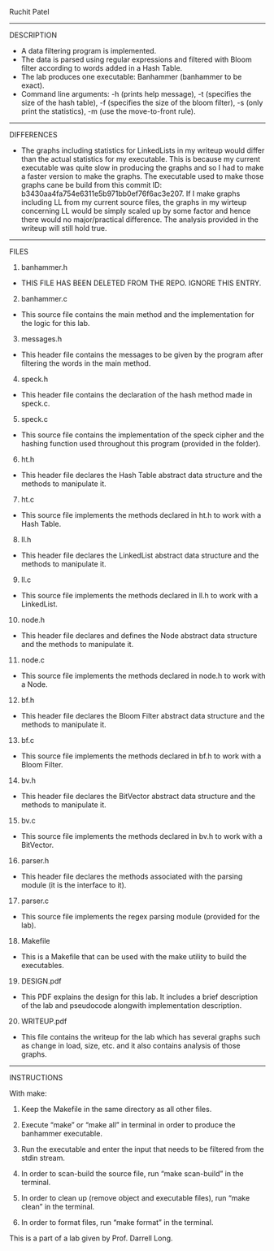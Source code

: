 Ruchit Patel

---------------------
DESCRIPTION

- A data filtering program is implemented. 
- The data is parsed using regular expressions and filtered with Bloom filter according to words added in a Hash Table.
- The lab produces one executable: Banhammer (banhammer to be exact).
- Command line arguments:   -h (prints help message), 
		            -t (specifies the size of the hash table), 
		            -f (specifies the size of the bloom filter), 
			    -s (only print the statistics),
			    -m (use the move-to-front rule).

---------------------
DIFFERENCES

- The graphs including statistics for LinkedLists in my writeup would differ than the actual statistics for my executable. This is because my current executable was quite slow in producing the graphs and so I had to make a faster version to make the graphs. The executable used to make those graphs cane be build from this commit ID: b3430aa4fa754e6311e5b971bb0ef76f6ac3e207. If I make graphs including LL from my current source files, the graphs in my wirteup concerning LL would be simply scaled up by some factor and hence there would no major/practical difference. The analysis provided in the writeup will still hold true. 

---------------------
FILES

1. banhammer.h
- THIS FILE HAS BEEN DELETED FROM THE REPO. IGNORE THIS ENTRY.

2. banhammer.c
- This source file contains the main method and the implementation for the logic for this lab. 

3. messages.h
- This header file contains the messages to be given by the program after filtering the words in the main method.

4. speck.h
- This header file contains the declaration of the hash method made in speck.c.

5. speck.c
- This source file contains the implementation of the speck cipher and the hashing function used throughout this program (provided in the folder).

6. ht.h
- This header file declares the Hash Table abstract data structure and the methods to manipulate it.

7. ht.c
- This source file implements the methods declared in ht.h to work with a Hash Table.

8. ll.h
- This header file declares the LinkedList abstract data structure and the methods to manipulate it.

9. ll.c
- This source file implements the methods declared in ll.h to work with a LinkedList.

10. node.h
- This header file declares and defines the Node abstract data structure and the methods to manipulate it.

11. node.c
- This source file implements the methods declared in node.h to work with a Node.

12. bf.h
- This header file declares the Bloom Filter abstract data structure and the methods to manipulate it.

13. bf.c
- This source file implements the methods declared in bf.h to work with a Bloom Filter.

14. bv.h
- This header file declares the BitVector abstract data structure and the methods to manipulate it.

15. bv.c
- This source file implements the methods declared in bv.h to work with a BitVector.

16. parser.h
- This header file declares the methods associated with the parsing module (it is the interface to it).

17. parser.c
- This source file implements the regex parsing module (provided for the lab).

18. Makefile

- This is a Makefile that can be used with the make utility to build the executables.

19. DESIGN.pdf 

- This PDF explains the design for this lab. It includes a brief description of the lab and pseudocode alongwith implementation description. 

20. WRITEUP.pdf

- This file contains the writeup for the lab which has several graphs such as change in load, size, etc. and it also contains analysis of those graphs.

---------------------
INSTRUCTIONS

With make:
1. Keep the Makefile in the same directory as all other files. 

2. Execute “make” or “make all” in terminal in order to produce the banhammer executable.

3. Run the executable and enter the input that needs to be filtered from the stdin stream.

5. In order to scan-build the source file, run “make scan-build” in the terminal.

6. In order to clean up (remove object and executable files), run “make clean” in the terminal.

7. In order to format files, run “make format” in the terminal.

This is a part of a lab given by Prof. Darrell Long.

